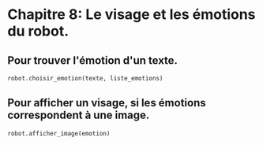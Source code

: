 # Chapitre 8: Le visage et les émotions du robot.


## Pour trouver l'émotion d'un texte.

```python
robot.choisir_emotion(texte, liste_emotions)
```

## Pour afficher un visage, si les émotions correspondent à une image.

```python
robot.afficher_image(emotion)
```